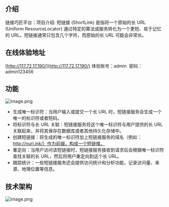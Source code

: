 ## 介绍

链接巧匠平台：项目介绍: 短链接 (ShortLink) 是指将一个原始的长 URL (Uniform ResourceLocator) 通过特定的算法或服务转化为一个更短、易于记忆的 URL。短链接通常只包含几个字符，而原始的长 URL 可能会非常长。

## 在线体验地址

[http://117.72.17.190/](http://117.72.17.190/)
体验账号：admin  密码：admin123456

## 功能

![image.png](https://cdn.nlark.com/yuque/0/2024/png/38717174/1707912674328-0b9b8a52-5586-4055-98d3-d338ef1a421f.png#averageHue=%23f6f5f4&clientId=u36d9381c-3ac5-4&from=paste&height=428&id=u4ab277ad&originHeight=856&originWidth=2346&originalType=binary&ratio=2&rotation=0&showTitle=false&size=272937&status=done&style=none&taskId=ueef822ee-579f-44e3-b817-e3b57cf8d6d&title=&width=1173)

- 生成唯一标识符：当用户输入或提交一个长 URL 时，短链接服务会生成一个唯一的标识符或者短码。
- 将标识符与长 URL 关联：短链接服务将这个唯一标识符与用户提供的长 URL 关联起来，并将其保存在数据库或者其他持久化存储中。
- 创建短链接：将生成的唯一标识符加上短链接服务的域名（例如：http://nurl.ink/）作为前缀，构成一个短链接。
- 重定向：当用户访问该短链接时，短链接服务接收到请求后会根据唯一标识符查找关联的长 URL，然后将用户重定向到这个长 URL。
- 跟踪统计：一些短链接服务还会提供访问统计和分析功能，记录访问量、来源、地理位置等信息。

## 技术架构

![image.png](https://cdn.nlark.com/yuque/0/2024/png/38717174/1707912693825-6e76a214-6205-4744-9f7a-bae7a37933aa.png#averageHue=%23f8f6f6&clientId=u36d9381c-3ac5-4&from=paste&height=637&id=u4f23287b&originHeight=1274&originWidth=2726&originalType=binary&ratio=2&rotation=0&showTitle=false&size=624965&status=done&style=none&taskId=u228b8b94-c72e-4f8b-b07e-dda76639631&title=&width=1363)

